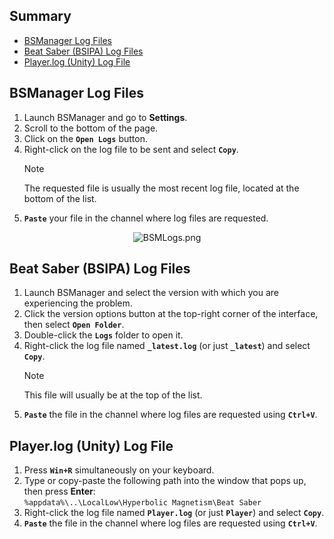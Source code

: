 ## Summary

- [BSManager Log Files](#bsmanager-log-files)
- [Beat Saber (BSIPA) Log Files](#beat-saber-bsipa-log-files)
- [Player.log (Unity) Log File](#playerlog-unity-log-file)

## BSManager Log Files

1. Launch BSManager and go to __Settings__.
2. Scroll to the bottom of the page.
3. Click on the __`Open Logs`__ button.
4. Right-click on the log file to be sent and select __`Copy`__.
    > [!NOTE]  
    > The requested file is usually the most recent log file, located at the bottom of the list.
5. __`Paste`__ your file in the channel where log files are requested.

<div align="center">
    <img src="../wiki/Troubleshoots/Debugging-tips/How-to-find-your-logs/BSMLogs.png" alt="BSMLogs.png" />
</div>

## Beat Saber (BSIPA) Log Files

1. Launch BSManager and select the version with which you are experiencing the problem.
2. Click the version options button at the top-right corner of the interface, then select __`Open Folder`__.
3. Double-click the __`Logs`__ folder to open it.
4. Right-click the log file named __`_latest.log`__ (or just __`_latest`__) and select __`Copy`__.
    > [!NOTE]  
    > This file will usually be at the top of the list.
5. __`Paste`__ the file in the channel where log files are requested using __`Ctrl+V`__.

## Player.log (Unity) Log File

1. Press __`Win+R`__ simultaneously on your keyboard.
2. Type or copy-paste the following path into the window that pops up, then press __Enter__:  
   `%appdata%\..\LocalLow\Hyperbolic Magnetism\Beat Saber`
3. Right-click the log file named __`Player.log`__ (or just __`Player`__) and select __`Copy`__.
4. __`Paste`__ the file in the channel where log files are requested using __`Ctrl+V`__.
